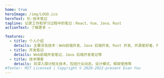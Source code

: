 ```yaml
---
home: true
heroImage: /img/LOGO.ico
heroText: 杉-技术笔记
tagline: 记录工作和学习过程中的笔记：React、Vue、Java、Rust
actionText: 了解更多 →

features:
  - title: 个人介绍
    details: 主要涉及技术：Web前端开发、Java 后端开发、Rust 开发、开源爱好者、FirPE作者
  - title: 开发笔记
    details: Web前端开发笔记、Java 后端开发笔记等
  - title: 技术博客
    details: 将深入探讨相关技术，包括行业动态，设计模式，框架使用等
#footer: MIT Licensed | Copyright © 2020-2022-present Evan You
---
```

